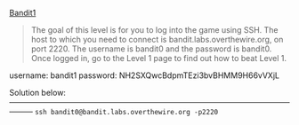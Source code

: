 [Bandit1](https://overthewire.org/wargames/bandit/bandit1.html)

> The goal of this level is for you to log into the game using SSH. The host to which you need to connect is bandit.labs.overthewire.org, on port 2220. The username is bandit0 and the password is bandit0. Once logged in, go to the Level 1 page to find out how to beat Level 1.

username: bandit1
password: NH2SXQwcBdpmTEzi3bvBHMM9H66vVXjL

Solution below:
———————————————————————————————————————
`ssh bandit0@bandit.labs.overthewire.org -p2220`